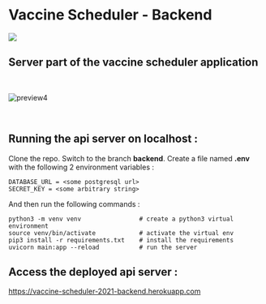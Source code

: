 # Vaccine Scheduler - Backend

![](https://github.com/sayantan01/online-classroom/workflows/Deploy/badge.svg)

## Server part of the vaccine scheduler application
<br /> 

![preview4](https://user-images.githubusercontent.com/57137595/145705361-e9be8e35-5234-4279-8ee8-3356c8a4ab99.png)

<br />

## Running the api server on localhost :

Clone the repo. Switch to the branch **backend**. 
Create a file named **.env** with the following 2 environment variables :

```
DATABASE_URL = <some postgresql url>
SECRET_KEY = <some arbitrary string>
```

And then run the following commands :

```
python3 -m venv venv				# create a python3 virtual environment
source venv/bin/activate 			# activate the virtual env
pip3 install -r requirements.txt  	# install the requirements
uvicorn main:app --reload 			# run the server
```

## Access the deployed api server :
https://vaccine-scheduler-2021-backend.herokuapp.com
